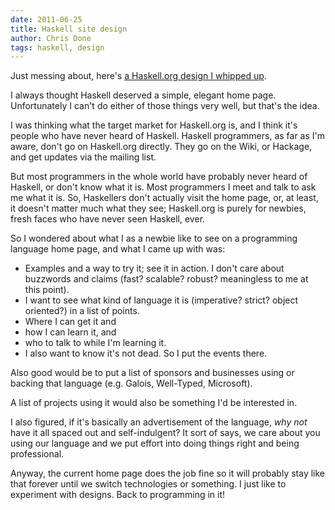 ```yaml
---
date: 2011-06-25
title: Haskell site design
author: Chris Done
tags: haskell, design
---
```


Just messing about, here's [a Haskell.org design I whipped
up](http://chrisdone.com/designs/haskell/).

I always thought Haskell deserved a simple, elegant home
page. Unfortunately I can't do either of those things very well, but
that's the idea.

I was thinking what the target market for Haskell.org is, and I think
it's people who have never heard of Haskell. Haskell programmers, as
far as I'm aware, don't go on Haskell.org directly. They go on the
Wiki, or Hackage, and get updates via the mailing list.

But most programmers in the whole world have probably never heard of
Haskell, or don't know what it is. Most programmers I meet and talk to
ask me what it is. So, Haskellers don't actually visit the home page,
or, at least, it doesn't matter much what they see; Haskell.org is
purely for newbies, fresh faces who have never seen Haskell, ever.

So I wondered about what I as a newbie like to see on a programming
language home page, and what I came up with was:

* Examples and a way to try it; see it in action. I don't care about
buzzwords and claims (fast? scalable? robust? meaningless to me at
this point).
* I want to see what kind of language it is (imperative? strict? object oriented?) in a
list of points.
* Where I can get it and
* how I can learn it, and
* who to talk to while I'm learning it.
* I also want to know it's not dead. So I put the events there.

Also good would be to put a list of sponsors and businesses using or
backing that language (e.g. Galois, Well-Typed, Microsoft).

A list of projects using it would also be something I'd be interested
in.

I also figured, if it's basically an advertisement of the language,
*why not* have it all spaced out and self-indulgent? It sort of says,
we care about you using our language and we put effort into doing
things right and being professional.

Anyway, the current home page does the job fine so it will probably
stay like that forever until we switch technologies or something. I
just like to experiment with designs. Back to programming in it!
